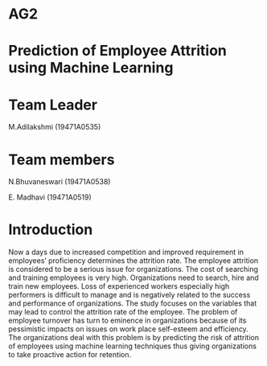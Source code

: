 # AG2
# Prediction of Employee Attrition using Machine Learning
# Team Leader
M.Adilakshmi (19471A0535)
# Team members
N.Bhuvaneswari (19471A0538)

E. Madhavi (19471A0519)
# Introduction
Now a days due to increased competition and improved requirement in employees’
proficiency determines the attrition rate. The employee attrition is considered to be a serious
issue for organizations. The cost of searching and training employees is very high. Organizations
need to search, hire and train new employees. Loss of experienced workers especially high
performers is difficult to manage and is negatively related to the success and performance of
organizations. The study focuses on the variables that may lead to control the attrition rate of the
employee. The problem of employee turnover has turn to eminence in organizations because of
its pessimistic impacts on issues on work place self-esteem and efficiency. The organizations
deal with this problem is by predicting the risk of attrition of employees using machine learning
techniques thus giving organizations to take proactive action for retention.

